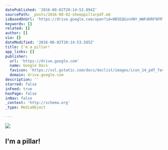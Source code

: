 ```yaml
---
datePublished: '2016-08-02T20:14:53.894Z'
sourcePath: _posts/2016-08-02-sheeppillarpdf.md
isBasedOnUrl: 'https://drive.google.com/open?id=0B5EQGznVNY_WWFdKRF9FMllFUkE'
keywords: []
related: []
author: []
via: {}
dateModified: '2016-08-02T20:14:53.585Z'
title: I'm a pillar!
app_links: []
publisher:
  url: 'https://drive.google.com'
  name: Google Docs
  favicon: 'https://ssl.gstatic.com/docs/doclist/images/icon_14_pdf_favicon.ico'
  domain: drive.google.com
description: ''
starred: false
inFeed: true
hasPage: false
inNav: false
_context: 'http://schema.org'
_type: MediaObject

---
```

<article style=""><img src="https://imgflo.herokuapp.com/graph/vahj1ThiexotieMo/98835632d8807c2e5615e8a4cb208ff2/noop?input=https%3A%2F%2Flh4.googleusercontent.com%2FHIlB_FkYLJyRdQ2ap0myruLcCSue8vzxR5B2mAAmtQsBub8jf5-d9w%3Dw1200-h630-p" /><h1>I'm a pillar!</h1></article>